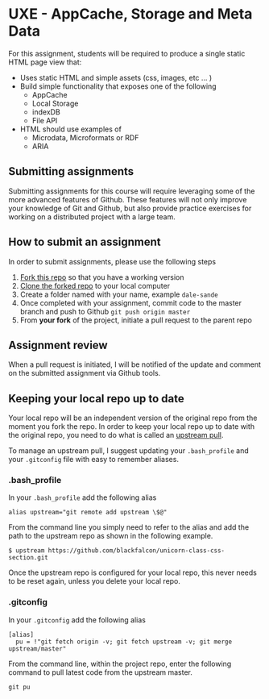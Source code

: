 # UXE - AppCache, Storage and Meta Data

For this assignment, students will be required to produce a single static HTML page view that:

- Uses static HTML and simple assets (css, images, etc ... )
- Build simple functionality that exposes one of the following
  - AppCache
  - Local Storage
  - indexDB
  - File API
- HTML should use examples of
  - Microdata, Microformats or RDF
  - ARIA


## Submitting assignments

Submitting assignments for this course will require leveraging some of the more advanced features of Github. These features will not only improve your knowledge of Git and Github, but also provide practice exercises for working on a distributed project with a large team.

## How to submit an assignment

In order to submit assignments, please use the following steps

1. [Fork this repo][1] so that you have a working version
1. [Clone the forked repo][2] to your local computer
1. Create a folder named with your name, example `dale-sande`
1. Once completed with your assignment, commit code to the master branch and push to Github `git push origin master`
1. From __your fork__ of the project, initiate a pull request to the parent repo

## Assignment review

When a pull request is initiated, I will be notified of the update and comment on the submitted assignment via Github tools.

## Keeping your local repo up to date
Your local repo will be an independent version of the original repo from the moment you fork the repo. In order to keep your local repo up to date with the original repo, you need to do what is called an [upstream pull][3].

To manage an upstream pull, I suggest updating your `.bash_profile` and your `.gitconfig` file with easy to remember aliases.

### .bash_profile

In your `.bash_profile` add the following alias

```
alias upstream="git remote add upstream \$@"
```

From the command line you simply need to refer to the alias and add the path to the upstream repo as shown in the following example.

```
$ upstream https://github.com/blackfalcon/unicorn-class-css-section.git
```

Once the upstream repo is configured for your local repo, this never needs to be reset again, unless you delete your local repo.

### .gitconfig
In your `.gitconfig` add the following alias

```
[alias]
  pu = !"git fetch origin -v; git fetch upstream -v; git merge upstream/master"
```

From the command line, within the project repo, enter the following command to pull latest code from the upstream master.

```
git pu
```




[1]:https://help.github.com/articles/fork-a-repo
[2]:https://help.github.com/articles/fork-a-repo#step-2-clone-your-fork
[3]:https://help.github.com/articles/syncing-a-fork
